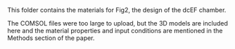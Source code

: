 This folder contains the materials for Fig2, the design of the dcEF chamber.

The COMSOL files were too large to upload, but the 3D models are included here and the material properties and input conditions are mentioned in the Methods section of the paper.

